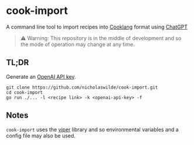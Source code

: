 # cook-import

A command line tool to import recipes into [Cooklang][3] format using [ChatGPT][4]

> :warning: Warning: This repository is in the middle of development and so the
> mode of operation may change at any time.

## TL;DR

Generate an [OpenAI API key][1].

```shell
git clone https://github.com/nicholaswilde/cook-import.git
cd cook-import
go run ./... -l <recipe link> -k <openai-api-key> -f
```

## Notes

`cook-import` uses the [viper][2] library and so environmental variables and a
config file may also be used.

[1]: <https://platform.openai.com/account/api-keys>
[2]: <https://github.com/spf13/viper>
[3]: <https://cooklang.org/>
[4]: <https://chat.openai.com/>
